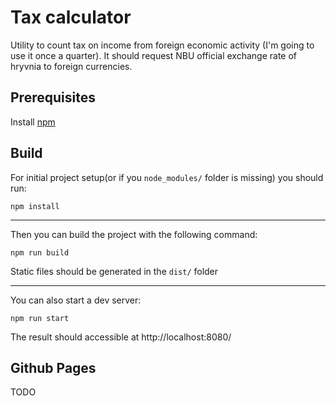 # Tax calculator
Utility to count tax on income from foreign economic activity (I'm going to use it once a quarter). It should request NBU official exchange rate of hryvnia to foreign currencies.

## Prerequisites
Install [npm](https://docs.npmjs.com/downloading-and-installing-node-js-and-npm)

## Build
For initial project setup(or if you `node_modules/` folder is missing) you should run:
```
npm install
```
***
Then you can build the project with the following command:   
```
npm run build
```
Static files should be generated in the `dist/` folder  
***
You can also start a dev server:
```
npm run start
```
The result should accessible at http://localhost:8080/

## Github Pages
TODO